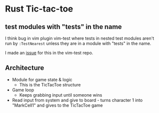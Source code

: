 # Rust Tic-tac-toe

## test modules with "tests" in the name

I think bug in vim plugin vim-test where tests in nested test modules aren't run by `:TestNearest` unless they are in a module with "tests" in the name.

I made an [issue](https://github.com/vim-test/vim-test/issues/708) for this in the vim-test repo.

## Architecture

- Module for game state & logic
	- This is the TicTacToe structure
- Game loop
	- Keeps grabbing input until someone wins
- Read input from system and give to board
		- turns character 1 into "MarkCell1" and gives to the TicTacToe game

